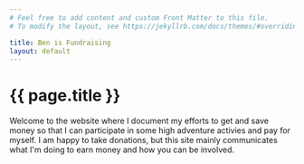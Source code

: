 ```yaml
---
# Feel free to add content and custom Front Matter to this file.
# To modify the layout, see https://jekyllrb.com/docs/themes/#overriding-theme-defaults

title: Ben is Fundraising
layout: default
---
```


# {{ page.title }}

Welcome to the website where I document my efforts to get and save money so that I can participate in some high adventure activies and pay for myself. I am happy to take donations, but this site mainly communicates what I'm doing to earn money and how you can be involved.
